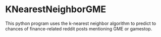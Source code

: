 # KNearestNeighborGME
This python program uses the k-nearest neighbor algorithm to predict to chances of finance-related reddit posts mentioning GME or gamestop.
